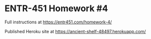 # ENTR-451 Homework #4

Full instructions at https://entr451.com/homework-4/

Published Heroku site at https://ancient-shelf-48497.herokuapp.com/ 